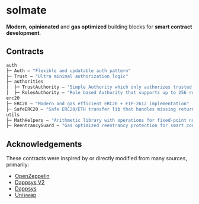 # solmate

**Modern**, **opinionated** and **gas optimized** building blocks for **smart contract development**.

## Contracts

```ml
auth
├─ Auth — "Flexible and updatable auth pattern"
├─ Trust — "Ultra minimal authorization logic"
├─ authorities
│  ├─ TrustAuthority — "Simple Authority which only authorizes trusted users"
│  ├─ RolesAuthority — "Role based Authority that supports up to 256 roles"
erc20
├─ ERC20 — "Modern and gas efficient ERC20 + EIP-2612 implementation"
├─ SafeERC20 — "Safe ERC20/ETH transfer lib that handles missing return values"
utils
├─ MathHelpers — "Arithmetic library with operations for fixed-point numbers"
├─ ReentrancyGuard — "Gas optimized reentrancy protection for smart contracts"
```

## Acknowledgements

These contracts were inspired by or directly modified from many sources, primarily:

- [OpenZeppelin](https://github.com/OpenZeppelin/openzeppelin-contracts)
- [Dappsys V2](https://github.com/dapp-org/dappsys-v2)
- [Dappsys](https://github.com/dapphub/dappsys)
- [Uniswap](https://github.com/Uniswap/uniswap-lib)
